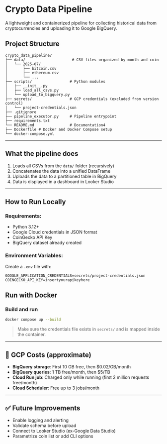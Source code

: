 # Crypto Data Pipeline

A lightweight and containerized pipeline for collecting historical data from cryptocurrencies and uploading it to Google BigQuery.

## Project Structure

```
crypto_data_pipeline/
├── data/                     # CSV files organized by month and coin
│   └── 2025-07/
│       ├── bitcoin.csv
│       ├── ethereum.csv
│       └── ...
├── scripts/                 # Python modules
│   ├── __init__.py
│   ├── load_all_csvs.py
│   └── upload_to_bigquery.py
├── secrets/                 # GCP credentials (excluded from version control)
│   └── project-credentials.json
├── .gitignore
├── pipeline_executor.py     # Pipeline entrypoint
├── requirements.txt
└── README.md                # Documentation4
├── Dockerfile # Docker and Docker Compose setup
└── docker-compose.yml
```

---

## What the pipeline does

1. Loads all CSVs from the `data/` folder (recursively)
2. Concatenates the data into a unified DataFrame
3. Uploads the data to a partitioned table in BigQuery
4. Data is displayed in a dashboard in Looker Studio

---

##  How to Run Locally

### Requirements:
- Python 3.12+
- Google Cloud credentials in JSON format
- CoinGecko API Key
- BigQuery dataset already created

### Environment Variables:
Create a `.env` file with:
```
GOOGLE_APPLICATION_CREDENTIALS=secrets/project-credentials.json
COINGECKO_API_KEY=insertyourapikeyhere
```

## Run with Docker

### Build and run
```bash
docker compose up --build
```

> Make sure the credentials file exists in `secrets/` and is mapped inside the container.

---

## 💸 GCP Costs (approximate)
- **BigQuery storage**: First 10 GB free, then $0.02/GB/month
- **BigQuery queries**: 1 TB free/month, then $5/TB
- **Cloud Run job**: Charged only while running (first 2 million requests free/month)
- **Cloud Scheduler**: Free up to 3 jobs/month

---

## ✅ Future Improvements
- Enable logging and alerting
- Validate schema before upload
- Connect to Looker Studio (ex-Google Data Studio)
- Parametrize coin list or add CLI options
